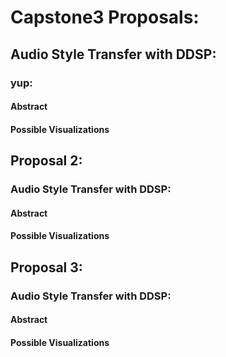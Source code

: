 # Capstone3 Proposals:
## Audio Style Transfer with DDSP:
### yup:
#### Abstract
#### Possible Visualizations
## Proposal 2:
### Audio Style Transfer with DDSP:
#### Abstract
#### Possible Visualizations
## Proposal 3:
### Audio Style Transfer with DDSP:
#### Abstract
#### Possible Visualizations
